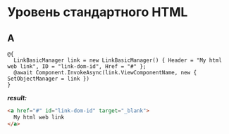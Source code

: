 # Уровень стандартного HTML

## A


```cshtml
@{
  LinkBasicManager link = new LinkBasicManager() { Header = "My html web link", ID = "link-dom-id", Href = "#" };
  @await Component.InvokeAsync(link.ViewComponentName, new { SetObjectManager = link })
}
```
***result:***
```html
<a href="#" id="link-dom-id" target="_blank">
  My html web link
</a>
```
